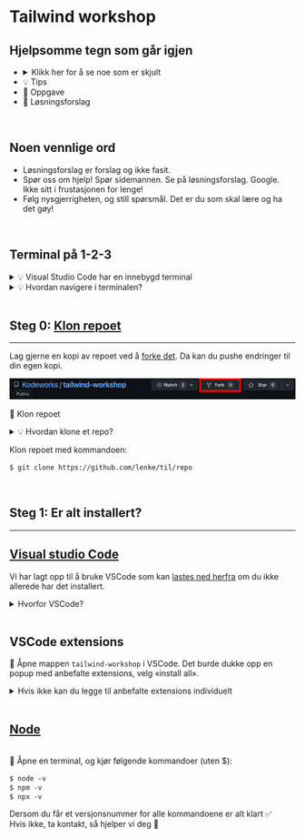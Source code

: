 # Tailwind workshop

## Hjelpsomme tegn som går igjen

- <details><summary>Klikk her for å se noe som er skjult</summary>
  <img src="https://media1.giphy.com/media/yYSSBtDgbbRzq/giphy.gif?cid=ecf05e4797zegn3f6aaier6wo0mdzchlml7yx6bav4awlvav&rid=giphy.gif&ct=g"></img></details>
- 💡 Tips
- 📜 Oppgave
- 🙈 Løsningsforslag

<br/>

## Noen vennlige ord

- Løsningsforslag er forslag og ikke fasit.
- Spør oss om hjelp! Spør sidemannen. Se på løsningsforslag. Google. Ikke sitt i frustasjonen for lenge!
- Følg nysgjerrigheten, og still spørsmål. Det er du som skal lære og ha det gøy!

<br/>

## Terminal på 1-2-3

<details><summary>💡 Visual Studio Code har en innebygd terminal</summary>

- Høyreklikk på en fil i filutforskeren til VSCode og velg «Open in Integrated Terminal».  
  ![Åpne terminal integrert i VSCode i filutforskeren](bilder-til-readme/vs-code-terminal-1.png)
- Eller velg «Terminal» i menyen helt i toppen av skjermen -> «New Terminal»  
![Åpne terminal integrert i VSCode i menyen](bilder-til-readme/vs-code-terminal-2.png)
</details>
<details><summary>💡 Hvordan navigere i terminalen?</summary>

list opp mapper og filer:

```console
$ ls
```

Gå inn i mappe:

```console
$ cd mappenavn
```

Gå ut av mappe:

```console
$ cd ..
```

</details>
<br/>

## Steg 0: [Klon repoet](https://docs.github.com/en/repositories/creating-and-managing-repositories/cloning-a-repository#cloning-a-repository)

---

Lag gjerne en kopi av repoet ved å [forke det](https://docs.github.com/en/get-started/quickstart/fork-a-repo#forking-a-repository). Da kan du pushe endringer til din egen kopi.

![Fork-knapp på github](bilder-til-readme/fork.png)

📜 Klon repoet

<details><summary>💡 Hvordan klone et repo?</summary>

Kopier lenken til repoet (Lenken fra ditt eget repo om du har forket det)

![Knapp for kopiering av url til repo](bilder-til-readme/copy-repo-url.png)

Åpne en terminal, og naviger til hvor du ønsker å kopiere koden.

  </details>

Klon repoet med kommandoen:

```console
$ git clone https://github.com/lenke/til/repo
```

  </details>

<br/>

## Steg 1: Er alt installert?

---

## [Visual studio Code](https://code.visualstudio.com/download)

Vi har lagt opp til å bruke VSCode som kan [lastes ned herfra](https://code.visualstudio.com/download) om du ikke allerede har det installert.

<details><summary>Hvorfor VSCode?</summary>

- Tailwind vedlikeholder en [offisiell VSCode extension](https://marketplace.visualstudio.com/items?itemName=bradlc.vscode-tailwindcss) som gir autocomplete og annet snacks.
- Det er enklere for oss å hjelpe til når vi bruker samme editor.
</details>
<br/>

## VSCode extensions

📜 Åpne mappen `tailwind-workshop` i VSCode. Det burde dukke opp en popup med anbefalte extensions, velg «install all».

<details><summary>Hvis ikke kan du legge til anbefalte extensions individuelt</summary>

> Trykk på lenken og trykk «install».

- [Tailwind CSS IntelliSense](https://marketplace.visualstudio.com/items?itemName=bradlc.vscode-tailwindcss)
- [Auto-Open Markdown Preview](https://marketplace.visualstudio.com/items?itemName=hnw.vscode-auto-open-markdown-preview)
- [Prettier - Code formatter](https://marketplace.visualstudio.com/items?itemName=esbenp.prettier-vscode)

</details>
<br/>

## [Node](https://nodejs.org/en/download/)

<br/>
📜 Åpne en terminal, og kjør følgende kommandoer (uten $):

```console
$ node -v
$ npm -v
$ npx -v
```

Dersom du får et versjonsnummer for alle kommandoene er alt klart ✅  
Hvis ikke, ta kontakt, så hjelper vi deg 🏃
